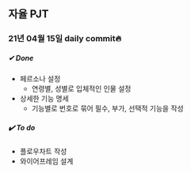 ## 자율 PJT
### 21년 04월 15일 daily commit🔥

##### ✔ ️Done <br>
* 페르소나 설정
    * 연령별, 성별로 입체적인 인물 설정
* 상세한 기능 명세
    * 기능별로 번호로 묶어 필수, 부가, 선택적 기능을 작성

##### ✔️ To do <br>
* 플로우차트 작성
* 와이어프레임 설계
